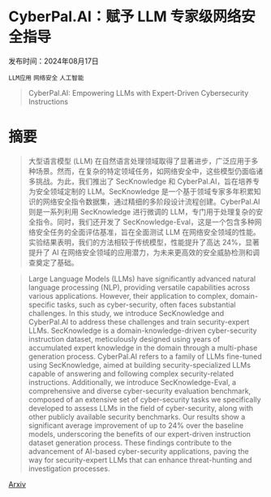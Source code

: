 # CyberPal.AI：赋予 LLM 专家级网络安全指导

发布时间：2024年08月17日

`LLM应用` `网络安全` `人工智能`

> CyberPal.AI: Empowering LLMs with Expert-Driven Cybersecurity Instructions

# 摘要

> 大型语言模型 (LLM) 在自然语言处理领域取得了显著进步，广泛应用于多种场景。然而，在复杂的特定领域任务，如网络安全中，这些模型仍面临诸多挑战。为此，我们推出了 SecKnowledge 和 CyberPal.AI，旨在培养专为安全领域定制的 LLM。SecKnowledge 是一个基于领域专家多年积累知识的网络安全指令数据集，通过精细的多阶段设计流程创建。CyberPal.AI 则是一系列利用 SecKnowledge 进行微调的 LLM，专门用于处理复杂的安全指令。同时，我们还开发了 SecKnowledge-Eval，这是一个包含多种网络安全任务的全面评估基准，旨在全面测试 LLM 在网络安全领域的性能。实验结果表明，我们的方法相较于传统模型，性能提升了高达 24%，显著提升了 AI 在网络安全领域的应用潜力，为未来更高效的安全威胁检测和调查奠定了基础。

> Large Language Models (LLMs) have significantly advanced natural language processing (NLP), providing versatile capabilities across various applications. However, their application to complex, domain-specific tasks, such as cyber-security, often faces substantial challenges. In this study, we introduce SecKnowledge and CyberPal.AI to address these challenges and train security-expert LLMs. SecKnowledge is a domain-knowledge-driven cyber-security instruction dataset, meticulously designed using years of accumulated expert knowledge in the domain through a multi-phase generation process. CyberPal.AI refers to a family of LLMs fine-tuned using SecKnowledge, aimed at building security-specialized LLMs capable of answering and following complex security-related instructions. Additionally, we introduce SecKnowledge-Eval, a comprehensive and diverse cyber-security evaluation benchmark, composed of an extensive set of cyber-security tasks we specifically developed to assess LLMs in the field of cyber-security, along with other publicly available security benchmarks. Our results show a significant average improvement of up to 24% over the baseline models, underscoring the benefits of our expert-driven instruction dataset generation process. These findings contribute to the advancement of AI-based cyber-security applications, paving the way for security-expert LLMs that can enhance threat-hunting and investigation processes.

[Arxiv](https://arxiv.org/abs/2408.09304)